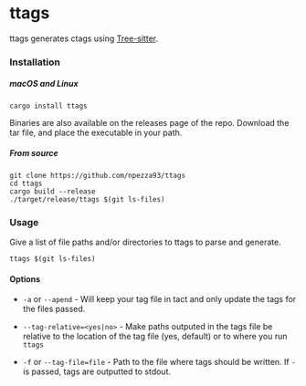 # ttags

ttags generates ctags using [Tree-sitter](https://github.com/tree-sitter/tree-sitter).

### Installation

##### macOS and Linux

```
cargo install ttags
```

Binaries are also available on the releases page of the repo.
Download the tar file, and place the executable in your path.

##### From source
```
git clone https://github.com/npezza93/ttags
cd ttags
cargo build --release
./target/release/ttags $(git ls-files)
```

### Usage

Give a list of file paths and/or directories to ttags to parse and generate.

```
ttags $(git ls-files)
```

#### Options

- `-a` or `--apend` - Will keep your tag file in tact and only update the tags
  for the files passed.

- `--tag-relative=<yes|no>` - Make paths outputed in the tags file be relative to the
  location of the tag file (yes, default) or to where you run `ttags`

- `-f` or `--tag-file=file` - Path to the file where tags should be written. If
  `-` is passed, tags are outputted to stdout.
